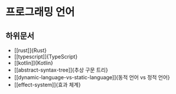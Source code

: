# 프로그래밍 언어

## 하위문서

* [[rust]]{Rust}
* [[typescript]]{TypeScript}
* [[kotlin]]{Kotlin}
* [[abstract-syntax-tree]]{추상 구문 트리}
* [[dynamic-language-vs-static-language]]{동적 언어 vs 정적 언어}
* [[effect-system]]{효과 체계}
